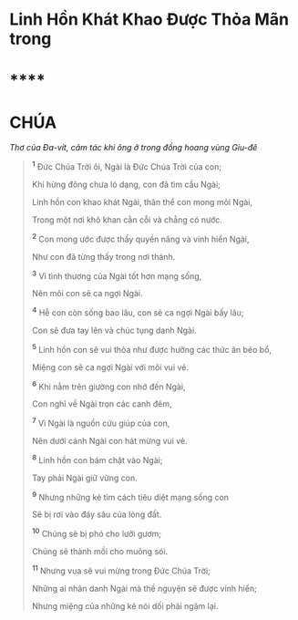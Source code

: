 # Linh Hồn Khát Khao Được Thỏa Mãn trong

# ****

# CHÚA
*Thơ của Đa-vít, cảm tác khi ông ở trong đồng hoang vùng Giu-đê*

> <sup><b>1</b></sup> Đức Chúa Trời ôi, Ngài là Đức Chúa Trời của con;
>
> Khi hừng đông chưa ló dạng, con đã tìm cầu Ngài;
>
> Linh hồn con khao khát Ngài, thân thể con mong mỏi Ngài,
>
> Trong một nơi khô khan cằn cỗi và chẳng có nước.
>
> <sup><b>2</b></sup> Con mong ước được thấy quyền năng và vinh hiển Ngài,
>
> Như con đã từng thấy trong nơi thánh.
>
> <sup><b>3</b></sup> Vì tình thương của Ngài tốt hơn mạng sống,
>
> Nên môi con sẽ ca ngợi Ngài.
>
> <sup><b>4</b></sup> Hễ con còn sống bao lâu, con sẽ ca ngợi Ngài bấy lâu;
>
> Con sẽ đưa tay lên và chúc tụng danh Ngài.
>
> <sup><b>5</b></sup> Linh hồn con sẽ vui thỏa như được hưởng các thức ăn béo bổ,
>
> Miệng con sẽ ca ngợi Ngài với môi vui vẻ.
>
> <sup><b>6</b></sup> Khi nằm trên giường con nhớ đến Ngài,
>
> Con nghĩ về Ngài trọn các canh đêm,
>
> <sup><b>7</b></sup> Vì Ngài là nguồn cứu giúp của con,
>
> Nên dưới cánh Ngài con hát mừng vui vẻ.
>
> <sup><b>8</b></sup> Linh hồn con bám chặt vào Ngài;
>
> Tay phải Ngài giữ vững con.
>
> <sup><b>9</b></sup> Nhưng những kẻ tìm cách tiêu diệt mạng sống con
>
> Sẽ bị rơi vào đáy sâu của lòng đất.
>
> <sup><b>10</b></sup> Chúng sẽ bị phó cho lưỡi gươm;
>
> Chúng sẽ thành mồi cho muông sói.
>
> <sup><b>11</b></sup> Nhưng vua sẽ vui mừng trong Đức Chúa Trời;
>
> Những ai nhân danh Ngài mà thề nguyện sẽ được vinh hiển;
>
> Nhưng miệng của những kẻ nói dối phải ngậm lại.